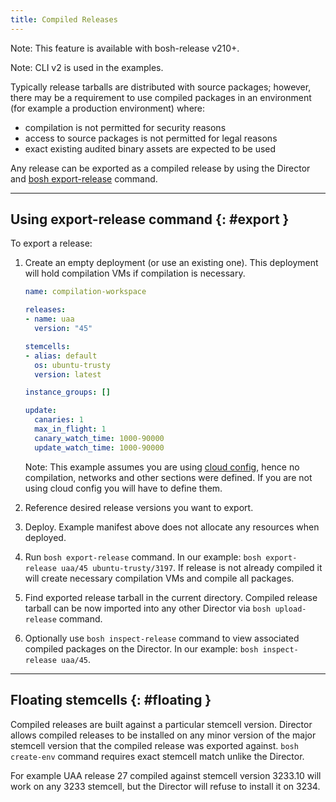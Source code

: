```yaml
---
title: Compiled Releases
---
```


<p class="note">Note: This feature is available with bosh-release v210+.</p>

<p class="note">Note: CLI v2 is used in the examples.</p>

Typically release tarballs are distributed with source packages; however, there may be a requirement to use compiled packages in an environment (for example a production environment) where:

- compilation is not permitted for security reasons
- access to source packages is not permitted for legal reasons
- exact existing audited binary assets are expected to be used

Any release can be exported as a compiled release by using the Director and [bosh export-release](cli-v2.md#export-release) command.

---
## Using export-release command {: #export }

To export a release:

1. Create an empty deployment (or use an existing one). This deployment will hold compilation VMs if compilation is necessary.

    ```yaml
    name: compilation-workspace

    releases:
    - name: uaa
      version: "45"

    stemcells:
    - alias: default
      os: ubuntu-trusty
      version: latest

    instance_groups: []

    update:
      canaries: 1
      max_in_flight: 1
      canary_watch_time: 1000-90000
      update_watch_time: 1000-90000
    ```

    <p class="note">Note: This example assumes you are using <a href="./cloud-config.html">cloud config</a>, hence no compilation, networks and other sections were defined. If you are not using cloud config you will have to define them.</p>

1. Reference desired release versions you want to export.

1. Deploy. Example manifest above does not allocate any resources when deployed.

1. Run `bosh export-release` command. In our example: `bosh export-release uaa/45 ubuntu-trusty/3197`. If release is not already compiled it will create necessary compilation VMs and compile all packages.

1. Find exported release tarball in the current directory. Compiled release tarball can be now imported into any other Director via `bosh upload-release` command.

1. Optionally use `bosh inspect-release` command to view associated compiled packages on the Director. In our example: `bosh inspect-release uaa/45`.

---
## Floating stemcells {: #floating }

Compiled releases are built against a particular stemcell version. Director allows compiled releases to be installed on any minor version of the major stemcell version that the compiled release was exported against. `bosh create-env` command requires exact stemcell match unlike the Director.

For example UAA release 27 compiled against stemcell version 3233.10 will work on any 3233 stemcell, but the Director will refuse to install it on 3234.
